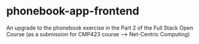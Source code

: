 # phonebook-app-frontend
An upgrade to the phonebook exercise in the Part 2 of the Full Stack Open Course (as a submission for CMP423 course --> Net-Centric Computing)
